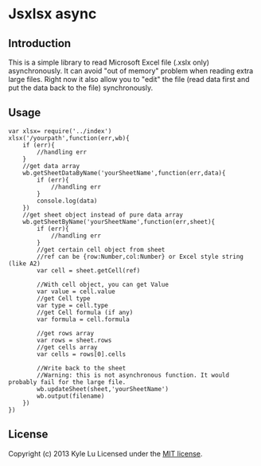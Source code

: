 # Jsxlsx async
## Introduction
This is a simple library to read Microsoft Excel file (.xslx only) asynchronously. It can avoid "out of memory" problem when reading extra large files. Right now it also allow you to "edit" the file (read data first and put the data back to the file) synchronously.  

## Usage


	var xlsx= require('../index')
	xlsx('/yourpath',function(err,wb){
		if (err){
			//handling err
		}
		//get data array 
		wb.getSheetDataByName('yourSheetName',function(err,data){
			if (err){
				//handling err
			}
			console.log(data)
		})
		//get sheet object instead of pure data array
		wb.getSheetByName('yourSheetName',function(err,sheet){
			if (err){
				//handling err
			}
			//get certain cell object from sheet
			//ref can be {row:Number,col:Number} or Excel style string (like A2)
			var cell = sheet.getCell(ref)
			
			//With cell object, you can get Value
			var value = cell.value
			//get Cell type
			var type = cell.type
			//get Cell formula (if any)
			var formula = cell.formula
		
			//get rows array
			var rows = sheet.rows
			//get cells array
			var cells = rows[0].cells	
			
			//Write back to the sheet
			//Warning: this is not asynchronous function. It would probably fail for the large file. 
			wb.updateSheet(sheet,'yourSheetName')
			wb.output(filename)
		})
	})
	
## License
Copyright (c) 2013 Kyle Lu
Licensed under the [MIT license](LICENSE-MIT "MIT License"). 
